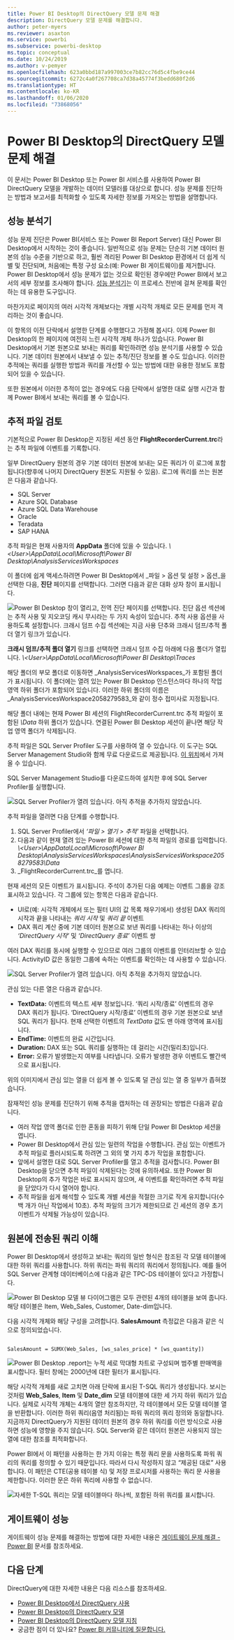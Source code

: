 ```yaml
---
title: Power BI Desktop의 DirectQuery 모델 문제 해결
description: DirectQuery 모델 문제를 해결합니다.
author: peter-myers
ms.reviewer: asaxton
ms.service: powerbi
ms.subservice: powerbi-desktop
ms.topic: conceptual
ms.date: 10/24/2019
ms.author: v-pemyer
ms.openlocfilehash: 623a0bbd187a997003ce7b82cc76d5c4fbe9ce44
ms.sourcegitcommit: 6272c4a0f267708ca7d38a45774f3bedd680f2d6
ms.translationtype: HT
ms.contentlocale: ko-KR
ms.lasthandoff: 01/06/2020
ms.locfileid: "73868056"
---
```

# <a name="directquery-model-troubleshooting-in-power-bi-desktop"></a>Power BI Desktop의 DirectQuery 모델 문제 해결

이 문서는 Power BI Desktop 또는 Power BI 서비스를 사용하여 Power BI DirectQuery 모델을 개발하는 데이터 모델러를 대상으로 합니다. 성능 문제를 진단하는 방법과 보고서를 최적화할 수 있도록 자세한 정보를 가져오는 방법을 설명합니다.

## <a name="performance-analyzer"></a>성능 분석기

성능 문제 진단은 Power BI(서비스 또는 Power BI Report Server) 대신 Power BI Desktop에서 시작하는 것이 좋습니다. 일반적으로 성능 문제는 단순히 기본 데이터 원본의 성능 수준을 기반으로 하고, 훨씬 격리된 Power BI Desktop 환경에서 더 쉽게 식별 및 진단되며, 처음에는 특정 구성 요소(예: Power BI 게이트웨이)를 제거합니다. Power BI Desktop에서 성능 문제가 없는 것으로 확인된 경우에만 Power BI에서 보고서의 세부 정보를 조사해야 합니다. [성능 분석기](desktop-performance-analyzer.md)는 이 프로세스 전반에 걸쳐 문제를 확인하는 데 유용한 도구입니다.

마찬가지로 페이지의 여러 시각적 개체보다는 개별 시각적 개체로 모든 문제를 먼저 격리하는 것이 좋습니다.

이 항목의 이전 단락에서 설명한 단계를 수행했다고 가정해 봅시다. 이제 Power BI Desktop의 한 페이지에 여전히 느린 시각적 개체 하나가 있습니다. Power BI Desktop에서 기본 원본으로 보내는 쿼리를 확인하려면 성능 분석기를 사용할 수 있습니다. 기본 데이터 원본에서 내보낼 수 있는 추적/진단 정보를 볼 수도 있습니다. 이러한 추적에는 쿼리를 실행한 방법과 쿼리를 개선할 수 있는 방법에 대한 유용한 정보도 포함되어 있을 수 있습니다.

또한 원본에서 이러한 추적이 없는 경우에도 다음 단락에서 설명한 대로 실행 시간과 함께 Power BI에서 보내는 쿼리를 볼 수 있습니다.

## <a name="review-trace-files"></a>추적 파일 검토

기본적으로 Power BI Desktop은 지정된 세션 동안 **FlightRecorderCurrent.trc**라는 추적 파일에 이벤트를 기록합니다.

일부 DirectQuery 원본의 경우 기본 데이터 원본에 보내는 모든 쿼리가 이 로그에 포함됩니다(향후에 나머지 DirectQuery 원본도 지원될 수 있음). 로그에 쿼리를 쓰는 원본은 다음과 같습니다.

- SQL Server
- Azure SQL Database
- Azure SQL Data Warehouse
- Oracle
- Teradata
- SAP HANA

추적 파일은 현재 사용자의 **AppData** 폴더에 있을 수 있습니다. _\\\<User>\AppData\Local\Microsoft\Power BI Desktop\AnalysisServicesWorkspaces_

이 폴더에 쉽게 액세스하려면 Power BI Desktop에서 _파일 > 옵션 및 설정 > 옵션_을 선택한 다음, **진단** 페이지를 선택합니다. 그러면 다음과 같은 대화 상자 창이 표시됩니다.

![Power BI Desktop 창이 열리고, 전역 진단 페이지를 선택합니다. 진단 옵션 섹션에는 추적 사용 및 지오코딩 캐시 무시라는 두 가지 속성이 있습니다. 추적 사용 옵션을 사용하도록 설정합니다. 크래시 덤프 수집 섹션에는 지금 사용 단추와 크래시 덤프/추적 폴더 열기 링크가 있습니다.](media/desktop-directquery-troubleshoot/desktop-directquery-troubleshoot-desktop-file-options-diagnostics.png)

**크래시 덤프/추적 폴더 열기** 링크를 선택하면 크래시 덤프 수집 아래에 다음 폴더가 열립니다. _\\\<User>\AppData\Local\Microsoft\Power BI Desktop\Traces_

해당 폴더의 부모 폴더로 이동하면 _AnalysisServicesWorkspaces_가 포함된 폴더가 표시됩니다. 이 폴더에는 열려 있는 Power BI Desktop 인스턴스마다 하나의 작업 영역 하위 폴더가 포함되어 있습니다. 이러한 하위 폴더의 이름은 _AnalysisServicesWorkspace2058279583_와 같이 정수 접미사로 지정됩니다.

해당 폴더 내에는 현재 Power BI 세션의 FlightRecorderCurrent.trc 추적 파일이 포함된 _\Data_ 하위 폴더가 있습니다. 연결된 Power BI Desktop 세션이 끝나면 해당 작업 영역 폴더가 삭제됩니다.

추적 파일은 SQL Server Profiler 도구를 사용하여 열 수 있습니다. 이 도구는 SQL Server Management Studio와 함께 무료 다운로드로 제공됩니다. [이 위치](/sql/ssms/download-sql-server-management-studio-ssms?view=sql-server-2017)에서 가져올 수 있습니다.

SQL Server Management Studio를 다운로드하여 설치한 후에 SQL Server Profiler를 실행합니다.

![SQL Server Profiler가 열려 있습니다. 아직 추적을 추가하지 않았습니다.](media/desktop-directquery-troubleshoot/desktop-directquery-troubleshoot-sql-server-profiler-trace.png)

추적 파일을 열려면 다음 단계를 수행합니다.

1. SQL Server Profiler에서 _‘파일 > 열기 > 추적’_ 파일을 선택합니다.
2. 다음과 같이 현재 열려 있는 Power BI 세션에 대한 추적 파일의 경로를 입력합니다. _\\\<User>\AppData\Local\Microsoft\Power BI Desktop\AnalysisServicesWorkspaces\AnalysisServicesWorkspace2058279583\Data_
3. _FlightRecorderCurrent.trc_를 엽니다.

현재 세션의 모든 이벤트가 표시됩니다. 주석이 추가된 다음 예제는 이벤트 그룹을 강조 표시하고 있습니다. 각 그룹에 있는 항목은 다음과 같습니다.

- UI로(예: 시각적 개체에서 또는 필터 UI의 값 목록 채우기에서) 생성된 DAX 쿼리의 시작과 끝을 나타내는 _쿼리 시작_ 및 _쿼리 끝_ 이벤트
- DAX 쿼리 계산 중에 기본 데이터 원본으로 보낸 쿼리를 나타내는 하나 이상의 _‘DirectQuery 시작’_ 및 _‘DirectQuery 종료’_ 이벤트 쌍

여러 DAX 쿼리를 동시에 실행할 수 있으므로 여러 그룹의 이벤트를 인터리브할 수 있습니다. ActivityID 값은 동일한 그룹에 속하는 이벤트를 확인하는 데 사용할 수 있습니다.

![SQL Server Profiler가 열려 있습니다. 아직 추적을 추가하지 않았습니다.](media/desktop-directquery-troubleshoot/desktop-directquery-troubleshoot-sql-server-profiler-trace.png)

관심 있는 다른 열은 다음과 같습니다.

- **TextData:** 이벤트의 텍스트 세부 정보입니다. ‘쿼리 시작/종료’ 이벤트의 경우 DAX 쿼리가 됩니다.  ‘DirectQuery 시작/종료’ 이벤트의 경우 기본 원본으로 보낸 SQL 쿼리가 됩니다.  현재 선택한 이벤트의 _TextData_ 값도 맨 아래 영역에 표시됩니다.
- **EndTime:** 이벤트의 완료 시간입니다.
- **Duration:** DAX 또는 SQL 쿼리를 실행하는 데 걸리는 시간(밀리초)입니다.
- **Error:** 오류가 발생했는지 여부를 나타냅니다. 오류가 발생한 경우 이벤트도 빨간색으로 표시됩니다.

위의 이미지에서 관심 있는 열을 더 쉽게 볼 수 있도록 덜 관심 있는 열 중 일부가 좁혀졌습니다.

잠재적인 성능 문제를 진단하기 위해 추적을 캡처하는 데 권장되는 방법은 다음과 같습니다.

- 여러 작업 영역 폴더로 인한 혼동을 피하기 위해 단일 Power BI Desktop 세션을 엽니다.
- Power BI Desktop에서 관심 있는 일련의 작업을 수행합니다. 관심 있는 이벤트가 추적 파일로 플러시되도록 하려면 그 외의 몇 가지 추가 작업을 포함합니다.
- 앞에서 설명한 대로 SQL Server Profiler를 열고 추적을 검사합니다. Power BI Desktop을 닫으면 추적 파일이 삭제된다는 것에 유의하세요. 또한 Power BI Desktop의 추가 작업은 바로 표시되지 않으며, 새 이벤트를 확인하려면 추적 파일을 닫았다가 다시 열어야 합니다.
- 추적 파일을 쉽게 해석할 수 있도록 개별 세션을 적절한 크기로 작게 유지합니다(수백 개가 아닌 작업에서 10초). 추적 파일의 크기가 제한되므로 긴 세션의 경우 초기 이벤트가 삭제될 가능성이 있습니다.

## <a name="understand-queries-sent-to-the-source"></a>원본에 전송된 쿼리 이해

Power BI Desktop에서 생성하고 보내는 쿼리의 일반 형식은 참조된 각 모델 테이블에 대한 하위 쿼리를 사용합니다. 하위 쿼리는 파워 쿼리의 쿼리에서 정의됩니다. 예를 들어 SQL Server 관계형 데이터베이스에 다음과 같은 TPC-DS 테이블이 있다고 가정합니다.

![Power BI Desktop 모델 뷰 다이어그램은 모두 관련된 4개의 테이블을 보여 줍니다. 해당 테이블은 Item, Web_Sales, Customer, Date-dim입니다.](media/desktop-directquery-troubleshoot/desktop-directquery-troubleshoot-model-view-diagram.png)

다음 시각적 개체와 해당 구성을 고려합니다. **SalesAmount** 측정값은 다음과 같은 식으로 정의되었습니다.

```dax

SalesAmount = SUMX(Web_Sales, [ws_sales_price] * [ws_quantity])

```

![Power BI Desktop .report는 누적 세로 막대형 차트로 구성되며 범주별 판매액을 표시합니다. 필터 창에는 2000년에 대한 필터가 표시됩니다.](media/desktop-directquery-troubleshoot/desktop-directquery-troubleshoot-example-report.png)

해당 시각적 개체를 새로 고치면 아래 단락에 표시된 T-SQL 쿼리가 생성됩니다. 보시는 것처럼 **Web_Sales**, **Item** 및 **Date_dim** 모델 테이블에 대한 세 가지 하위 쿼리가 있습니다. 실제로 시각적 개체는 4개의 열만 참조하지만, 각 테이블에서 모든 모델 테이블 열을 반환합니다. 이러한 하위 쿼리(음영 처리됨)는 파워 쿼리의 쿼리 정의와 동일합니다. 지금까지 DirectQuery가 지원된 데이터 원본의 경우 하위 쿼리를 이런 방식으로 사용하면 성능에 영향을 주지 않습니다. SQL Server와 같은 데이터 원본은 사용되지 않는 열에 대한 참조를 최적화합니다.

Power BI에서 이 패턴을 사용하는 한 가지 이유는 특정 쿼리 문을 사용하도록 파워 쿼리의 쿼리를 정의할 수 있기 때문입니다. 따라서 다시 작성하지 않고 “제공된 대로” 사용합니다. 이 패턴은 CTE(공용 테이블 식) 및 저장 프로시저를 사용하는 쿼리 문 사용을 제한합니다. 이러한 문은 하위 쿼리에 사용할 수 없습니다.

![자세한 T-SQL 쿼리는 모델 테이블마다 하나씩, 포함된 하위 쿼리를 표시합니다.](media/desktop-directquery-troubleshoot/desktop-directquery-troubleshoot-example-query.png)

## <a name="gateway-performance"></a>게이트웨이 성능

게이트웨이 성능 문제를 해결하는 방법에 대한 자세한 내용은 [게이트웨이 문제 해결 - Power BI](service-gateway-onprem-tshoot.md) 문서를 참조하세요.

## <a name="next-steps"></a>다음 단계

DirectQuery에 대한 자세한 내용은 다음 리소스를 참조하세요.

- [Power BI Desktop에서 DirectQuery 사용](desktop-use-directquery.md)
- [Power BI Desktop의 DirectQuery 모델](desktop-directquery-about.md)
- [Power BI Desktop의 DirectQuery 모델 지침](guidance/directquery-model-guidance.md)
- 궁금한 점이 더 있나요? [Power BI 커뮤니티에 질문합니다.](https://community.powerbi.com/)
